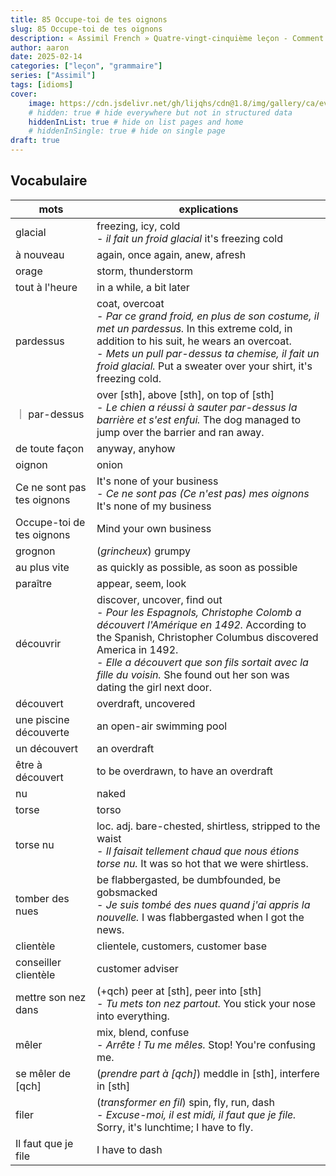 ```yaml
---
title: 85 Occupe-toi de tes oignons
slug: 85 Occupe-toi de tes oignons
description: « Assimil French » Quatre-vingt-cinquième leçon - Comment ça, je massacre le français ?
author: aaron
date: 2025-02-14
categories: ["leçon", "grammaire"]
series: ["Assimil"]
tags: [idioms]
cover: 
    image: https://cdn.jsdelivr.net/gh/lijqhs/cdn@1.8/img/gallery/ca/evi-t-v5MS3GfsRC0-unsplash.jpg
    # hidden: true # hide everywhere but not in structured data
    hiddenInList: true # hide on list pages and home
    # hiddenInSingle: true # hide on single page
draft: true
---
```




## Vocabulaire

| mots | explications |
| ---- | ---- | 
| glacial | freezing, icy, cold </br> - *il fait un froid glacial* it's freezing cold |
| à nouveau | again, once again, anew, afresh |
| orage | storm, thunderstorm | 
| tout à l'heure | in a while, a bit later |
| pardessus | coat, overcoat </br> - *Par ce grand froid, en plus de son costume, il met un pardessus.* In this extreme cold, in addition to his suit, he wears an overcoat. </br> - *Mets un pull par-dessus ta chemise, il fait un froid glacial.* Put a sweater over your shirt, it's freezing cold. | 
｜ par-dessus | over [sth], above [sth], on top of [sth] </br> - *Le chien a réussi à sauter par-dessus la barrière et s'est enfui.* The dog managed to jump over the barrier and ran away. |
| de toute façon | anyway, anyhow |
| oignon | onion |
| Ce ne sont pas tes oignons | It's none of your business </br> - *Ce ne sont pas (Ce n'est pas) mes oignons* It's none of my business |
| Occupe-toi de tes oignons | Mind your own business |
| grognon | (*grincheux*) grumpy |
| au plus vite | as quickly as possible, as soon as possible |
| paraître | appear, seem, look |
| découvrir | discover, uncover, find out </br> - *Pour les Espagnols, Christophe Colomb a découvert l'Amérique en 1492.* According to the Spanish, Christopher Columbus discovered America in 1492. </br> - *Elle a découvert que son fils sortait avec la fille du voisin.* She found out her son was dating the girl next door. |
| découvert | overdraft, uncovered |
| une piscine découverte | an open-air swimming pool |
| un découvert | an overdraft |
| être à découvert | to be overdrawn, to have an overdraft |
| nu | naked |
| torse | torso |
| torse nu | loc. adj. bare-chested, shirtless, stripped to the waist </br> - *Il faisait tellement chaud que nous étions torse nu.* It was so hot that we were shirtless. |
| tomber des nues | be flabbergasted, be dumbfounded, be gobsmacked </br> - *Je suis tombé des nues quand j'ai appris la nouvelle.* I was flabbergasted when I got the news. |
| clientèle | clientele, customers, customer base | 
| conseiller clientèle | customer adviser |
| mettre son nez dans | (+qch) peer at [sth], peer into [sth] </br> - *Tu mets ton nez partout.* You stick your nose into everything. |
| mêler | mix, blend, confuse </br> - *Arrête ! Tu me mêles.* Stop! You're confusing me. |
| se mêler de [qch] | (*prendre part à [qch]*) meddle in [sth], interfere in [sth] |
| filer | (*transformer en fil*) spin, fly, run, dash </br> - *Excuse-moi, il est midi, il faut que je file.* Sorry, it's lunchtime; I have to fly. |
| Il faut que je file | I have to dash |
